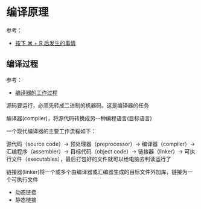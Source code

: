 # 编译原理

参考：

+ [按下 ⌘ + R 后发生的事情](https://blog.boolchow.com/2018/03/10/Press-Command-R/)

## 编译过程

参考：

+ [编译器的工作过程](http://www.ruanyifeng.com/blog/2014/11/compiler.html)

源码要运行，必须先转成二进制的机器码。这是编译器的任务

编译器(compiler)，将源代码转换成另一种编程语言(目标语言)

一个现代编译器的主要工作流程如下：

源代码（source code）→ 预处理器（preprocessor）→ 编译器（compiler）→ 汇编程序（assembler）→ 目标代码（object code）→ 链接器（linker）→ 可执行文件（executables），最后打包好的文件就可以给电脑去判读运行了



链接器(linker)将一个或多个由编译器或汇编器生成的目标文件外加库，链接为一个可执行文件

+ 动态链接
+ 静态链接